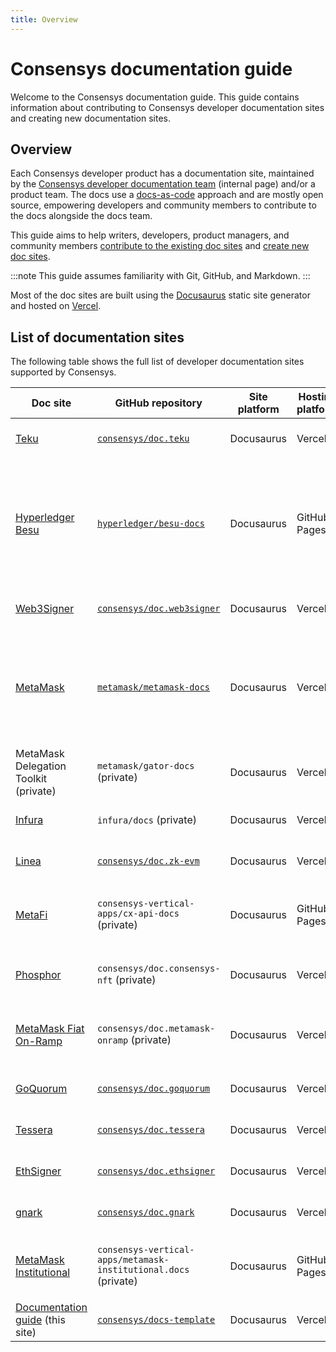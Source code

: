 ```yaml
---
title: Overview
---
```


# Consensys documentation guide

Welcome to the Consensys documentation guide.
This guide contains information about contributing to Consensys developer documentation sites and
creating new documentation sites.

## Overview

Each Consensys developer product has a documentation site, maintained by the [Consensys developer
documentation team](https://www.notion.so/consensys/Developer-documentation-team-Pliny-8965c72cd62648719e35a16935236194)
(internal page) and/or a product team.
The docs use a [docs-as-code](https://www.writethedocs.org/guide/docs-as-code/) approach and are
mostly open source, empowering developers and community members to contribute to the docs alongside
the docs team.

This guide aims to help writers, developers, product managers, and community members [contribute to
the existing doc sites](contribute) and [create new doc sites](create).

:::note
This guide assumes familiarity with Git, GitHub, and Markdown.
:::

Most of the doc sites are built using the [Docusaurus](https://docusaurus.io/) static site generator
and hosted on [Vercel](https://vercel.com/).

## List of documentation sites

The following table shows the full list of developer documentation sites supported by Consensys.

<!-- markdownlint-disable -->
| Doc site                                                                                          | GitHub repository                                                                                                                 | Site platform | Hosting platform | Description                                                                                                                                                              |
|---------------------------------------------------------------------------------------------------|-----------------------------------------------------------------------------------------------------------------------------------|---------------|------------------|--------------------------------------------------------------------------------------------------------------------------------------------------------------------------|
| [Teku](https://docs.teku.consensys.net/)                                                          | [`consensys/doc.teku`](https://github.com/consensys/doc.teku)                                                                     | Docusaurus    | Vercel           | Maintained by the docs team.                                                                                                                                             |
| [Hyperledger Besu](https://besu.hyperledger.org/)                                                 | [`hyperledger/besu-docs`](https://github.com/hyperledger/besu-docs)                                                               | Docusaurus    | GitHub Pages     | Maintained by the docs team. This is a Hyperledger project and has its own [Besu docs contribution guidelines](https://wiki.hyperledger.org/display/BESU/Documentation). |
| [Web3Signer](https://docs.web3signer.consensys.net/)                                              | [`consensys/doc.web3signer`](https://github.com/consensys/doc.web3signer)                                                         | Docusaurus    | Vercel           | Maintained by the docs team.                                                                                                                                             |
| [MetaMask](https://docs.metamask.io/)                                                             | [`metamask/metamask-docs`](https://github.com/MetaMask/metamask-docs)                                                             | Docusaurus    | Vercel           | Maintained by the docs team. This project has additional [MetaMask docs contribution guidelines](https://github.com/MetaMask/metamask-docs/blob/main/CONTRIBUTING.md).   |
| MetaMask Delegation Toolkit (private)                                                             | `metamask/gator-docs` (private)                                                                                                   | Docusaurus    | Vercel           | Maintained by the docs team.                                                                                                                                             |
| [Infura](https://docs.infura.io/infura/)                                                          | `infura/docs` (private)                                                                                                           | Docusaurus    | Vercel           | Maintained by the docs team.                                                                                                                                             |
| [Linea](https://docs.linea.build/)                                                                | [`consensys/doc.zk-evm`](https://github.com/consensys/doc.zk-evm)                                                                 | Docusaurus    | Vercel           | Maintained by the docs team.                                                                                                                                             |
| [MetaFi](https://fantastic-goggles-eyo7zmp.pages.github.io/)                                      | `consensys-vertical-apps/cx-api-docs` (private)                                                                                   | Docusaurus    | GitHub Pages     | Maintained by the docs team and the MetaFi team.                                                                                                                         |
| [Phosphor](https://docs.phosphor.xyz/)                                                            | `consensys/doc.consensys-nft` (private)                                                                                           | Docusaurus    | Vercel           | Maintained by the Phosphor team.                                                                                                                                         |
| [MetaMask Fiat On-Ramp](https://docs.metamask-onramp.consensys.net/)                              | `consensys/doc.metamask-onramp` (private)                                                                                         | Docusaurus    | Vercel           | Maintained by the MetaMask Fiat On-Ramp team.                                                                                                                            |
| [GoQuorum](https://docs.goquorum.consensys.net/)                                                  | [`consensys/doc.goquorum`](https://github.com/consensys/doc.goquorum)                                                             | Docusaurus    | Vercel           | Maintained by the docs team.                                                                                                                                             |
| [Tessera](https://docs.tessera.consensys.net/)                                                    | [`consensys/doc.tessera`](https://github.com/consensys/doc.tessera)                                                               | Docusaurus    | Vercel           | Maintained by the docs team.                                                                                                                                             |
| [EthSigner](https://docs.ethsigner.consensys.net/)                                                | [`consensys/doc.ethsigner`](https://github.com/consensys/doc.ethsigner)                                                           | Docusaurus    | Vercel           | Maintained by the docs team.                                                                                                                                             |
| [gnark](https://docs.gnark.consensys.net/)                                                        | [`consensys/doc.gnark`](https://github.com/consensys/doc.gnark)                                                                   | Docusaurus    | Vercel           | Maintained by the docs team.                                                                                                                                             |
| [MetaMask Institutional](https://consensys-vertical-apps.github.io/metamask-institutional.docs/)  | `consensys-vertical-apps/metamask-institutional.docs` (private)   | Docusaurus    | GitHub Pages     | Maintained by the MetaMask Institutional team.                                                                                                                            |
| [Documentation guide](https://docs-template.consensys.net/) (this site)                           | [`consensys/docs-template`](https://github.com/consensys/docs-template)                                                           | Docusaurus    | Vercel           | Maintained by the docs team.                                                                                                                                             |
<!-- markdownlint-restore -->